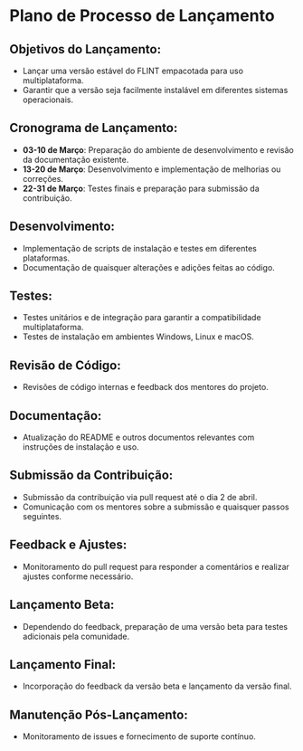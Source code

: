 # Plano de Processo de Lançamento

## Objetivos do Lançamento:
- Lançar uma versão estável do FLINT empacotada para uso multiplataforma.
- Garantir que a versão seja facilmente instalável em diferentes sistemas operacionais.

## Cronograma de Lançamento:
- **03-10 de Março**: Preparação do ambiente de desenvolvimento e revisão da documentação existente.
- **13-20 de Março**: Desenvolvimento e implementação de melhorias ou correções.
- **22-31 de Março**: Testes finais e preparação para submissão da contribuição.

## Desenvolvimento:
- Implementação de scripts de instalação e testes em diferentes plataformas.
- Documentação de quaisquer alterações e adições feitas ao código.

## Testes:
- Testes unitários e de integração para garantir a compatibilidade multiplataforma.
- Testes de instalação em ambientes Windows, Linux e macOS.

## Revisão de Código:
- Revisões de código internas e feedback dos mentores do projeto.

## Documentação:
- Atualização do README e outros documentos relevantes com instruções de instalação e uso.

## Submissão da Contribuição:
- Submissão da contribuição via pull request até o dia 2 de abril.
- Comunicação com os mentores sobre a submissão e quaisquer passos seguintes.

## Feedback e Ajustes:
- Monitoramento do pull request para responder a comentários e realizar ajustes conforme necessário.

## Lançamento Beta:
- Dependendo do feedback, preparação de uma versão beta para testes adicionais pela comunidade.

## Lançamento Final:
- Incorporação do feedback da versão beta e lançamento da versão final.

## Manutenção Pós-Lançamento:
- Monitoramento de issues e fornecimento de suporte contínuo.
